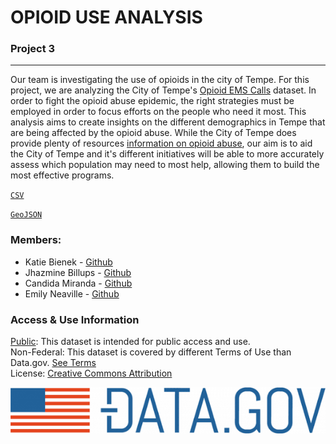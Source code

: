 # **OPIOID USE ANALYSIS** 
### Project 3
---
Our team is investigating the use of opioids in the city of Tempe. For this project, we are analyzing the City of Tempe's [Opioid EMS Calls](https://catalog.data.gov/dataset/opioid-ems-calls-ac2fc) dataset. In order to fight the opioid abuse epidemic, the right strategies must be employed in order to focus efforts on the people who need it most. This analysis aims to create insights on the different demographics in Tempe that are being affected by the opioid abuse. While the City of Tempe does provide plenty of resources [information on opioid abuse](https://tempegov.maps.arcgis.com/apps/MapJournal/index.html?appid=c40206ce59a4442a8bc49bcfe6637b8f), our aim is to aid the City of Tempe and it's different initiatives will be able to more accurately assess which population may need to most help, allowing them to build the most effective programs.



[`CSV`](https://catalog.data.gov/dataset/opioid-ems-calls-ac2fc/resource/1fc24c28-03a4-47fb-b718-88a401477c88)

[`GeoJSON`](https://catalog.data.gov/dataset/opioid-ems-calls-ac2fc/resource/a96a76d7-5c51-4501-a36f-8d5cb56938cd)


### Members: 
* Katie Bienek - [Github](https://github.com/kfbienek)
* Jhazmine Billups - [Github](https://github.com/JhazmineC)
* Candida Miranda - [Github](https://github.com/candidamg)
* Emily Neaville - [Github](https://github.com/emilyneaville)

### Access & Use Information
[Public](https://resources.data.gov/resources/dcat-us/): This dataset is intended for public access and use.<br />
Non-Federal: This dataset is covered by different Terms of Use than Data.gov. [See Terms](https://gis.tempe.gov/ordinances/open-data-terms-of-use.pdf)<br />
License: [Creative Commons Attribution](http://opendefinition.org/licenses/cc-by)

![Data.gov](images/data.gov.png)
